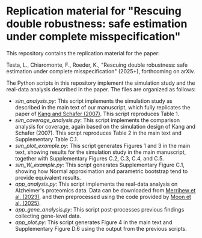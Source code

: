 # Replication material for "Rescuing double robustness: safe estimation under complete misspecification"

This repository contains the replication material for the paper:

Testa, L., Chiaromonte, F., Roeder, K., "Rescuing double robustness: safe estimation under complete misspecification" (2025+), forthcoming on arXiv.

The Python scripts in this repository implement the simulation study and the real-data analysis described in the paper. The files are organized as follows:

- *sim_analysis.py*: This script implements the simulation study as described in the main text of our manuscript, which fully replicates the paper of [Kang and Schafer (2007)](https://projecteuclid.org/journals/statistical-science/volume-22/issue-4/Demystifying-Double-Robustness--A-Comparison-of-Alternative-Strategies-for/10.1214/07-STS227.short). This script reproduces Table 1.
- *sim_coverage_analysis.py*: This script implements the comparison analysis for coverage, again based on the simulation design of Kang and Schafer (2007). This script reproduces Table 2 in the main text and Supplementary Table C.1. 
- *sim_plot_example.py*: This script generates Figures 1 and 3 in the main text, showing results for the simulation study in the main manuscript, together with Supplementary Figures C.2, C.3, C.4, and C.5.
- *sim_W_example.py*: This script generates Supplementary Figure C.1, showing how Normal approximation and parametric bootstrap tend to provide equivalent results.
- *app_analysis.py*: This script implements the real-data analysis on Alzheimer's proteomics data. Data can be downloaded from [Merrihew et al. (2023)](https://www.nature.com/articles/s41597-023-02057-7), and then preprocessed using the code provided by [Moon et al. (2025)](https://projecteuclid.org/journals/annals-of-applied-statistics/volume-19/issue-2/Augmented-doubly-robust-post-imputation-inference-for-proteomic-data/10.1214/25-AOAS2012.short).
- *app_gene_analysis.py*: This script post-processes previous findings collecting gene-level data. 
- *app_plot.py*: This script generates Figure 4 in the main text and Supplementary Figure D.6 using the output from the previous scripts.
